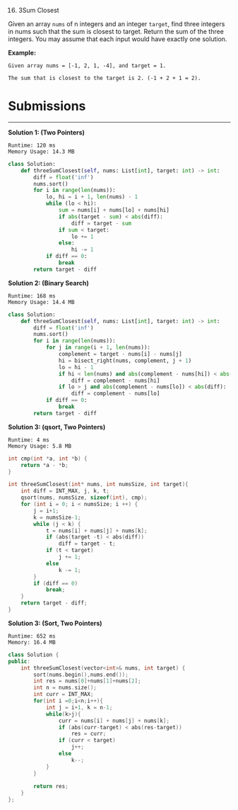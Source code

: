 16. 3Sum Closest

Given an array `nums` of n integers and an integer `target`, find three integers in nums such that the sum is closest to target. Return the sum of the three integers. You may assume that each input would have exactly one solution.

**Example:**
```
Given array nums = [-1, 2, 1, -4], and target = 1.

The sum that is closest to the target is 2. (-1 + 2 + 1 = 2).
```

# Submissions
---
**Solution 1: (Two Pointers)**
```
Runtime: 120 ms
Memory Usage: 14.3 MB
```
```python
class Solution:
    def threeSumClosest(self, nums: List[int], target: int) -> int:
        diff = float('inf')
        nums.sort()
        for i in range(len(nums)):
            lo, hi = i + 1, len(nums) - 1
            while (lo < hi):
                sum = nums[i] + nums[lo] + nums[hi]
                if abs(target - sum) < abs(diff):
                    diff = target - sum
                if sum < target:
                    lo += 1
                else:
                    hi -= 1
            if diff == 0:
                break
        return target - diff
```

**Solution 2: (Binary Search)**
```
Runtime: 168 ms
Memory Usage: 14.4 MB
```
```python
class Solution:
    def threeSumClosest(self, nums: List[int], target: int) -> int:
        diff = float('inf')
        nums.sort()
        for i in range(len(nums)):
            for j in range(i + 1, len(nums)):
                complement = target - nums[i] - nums[j]
                hi = bisect_right(nums, complement, j + 1)
                lo = hi - 1
                if hi < len(nums) and abs(complement - nums[hi]) < abs(diff):
                    diff = complement - nums[hi]
                if lo > j and abs(complement - nums[lo]) < abs(diff):
                    diff = complement - nums[lo]
            if diff == 0:
                break
        return target - diff
```

**Solution 3: (qsort, Two Pointers)**
```
Runtime: 4 ms
Memory Usage: 5.8 MB
```
```c
int cmp(int *a, int *b) {
    return *a - *b;
}

int threeSumClosest(int* nums, int numsSize, int target){
    int diff = INT_MAX, j, k, t;
    qsort(nums, numsSize, sizeof(int), cmp);
    for (int i = 0; i < numsSize; i ++) {
        j = i+1;
        k = numsSize-1;
        while (j < k) {
            t = nums[i] + nums[j] + nums[k];
            if (abs(target -t) < abs(diff))
                diff = target - t;
            if (t < target)
                j += 1;
            else
                k -= 1;
        }
        if (diff == 0)
            break;
    }
    return target - diff;
}
```

**Solution 3: (Sort, Two Pointers)**
```
Runtime: 652 ms
Memory: 16.4 MB
```
```c++
class Solution {
public:
    int threeSumClosest(vector<int>& nums, int target) {
        sort(nums.begin(),nums.end());
        int res = nums[0]+nums[1]+nums[2];
        int n = nums.size();
        int curr = INT_MAX;
        for(int i =0;i<n;i++){
            int j = i+1, k = n-1;
            while(k>j){
                curr = nums[i] + nums[j] + nums[k];
                if (abs(curr-target) < abs(res-target))
                    res = curr;
                if (curr < target)
                    j++;
                else
                    k--;
            }
        }
        
        return res;
    }
};
```
